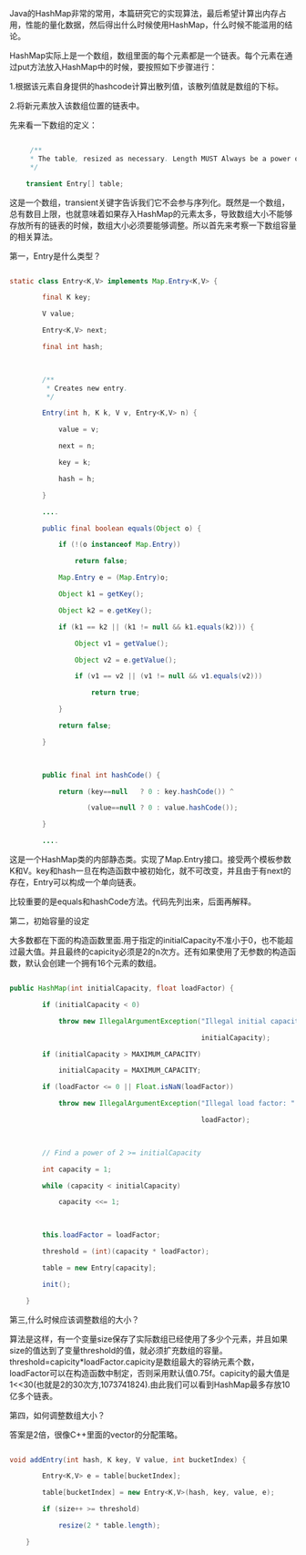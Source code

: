 Java的HashMap非常的常用，本篇研究它的实现算法，最后希望计算出内存占用，性能的量化数据，然后得出什么时候使用HashMap，什么时候不能滥用的结论。
HashMap实际上是一个数组，数组里面的每个元素都是一个链表。每个元素在通过put方法放入HashMap中的时候，要按照如下步骤进行：
1.根据该元素自身提供的hashcode计算出散列值，该散列值就是数组的下标。
2.将新元素放入该数组位置的链表中。
先来看一下数组的定义：
```java  
	 /**     
     * The table, resized as necessary. Length MUST Always be a power of two.   
     */     
    transient Entry[] table;  
```
这是一个数组，transient关键字告诉我们它不会参与序列化。既然是一个数组，总有数目上限，也就意味着如果存入HashMap的元素太多，导致数组大小不能够存放所有的链表的时候，数组大小必须要能够调整。所以首先来考察一下数组容量的相关算法。
第一，Entry是什么类型？
```java  
static class Entry<K,V> implements Map.Entry<K,V> {  
        final K key;  
        V value;  
        Entry<K,V> next;  
        final int hash;  
  
        /**    
         * Creates new entry.    
         */    
        Entry(int h, K k, V v, Entry<K,V> n) {  
            value = v;  
            next = n;  
            key = k;  
            hash = h;  
        }  
        ....  
        public final boolean equals(Object o) {  
            if (!(o instanceof Map.Entry))  
                return false;  
            Map.Entry e = (Map.Entry)o;  
            Object k1 = getKey();  
            Object k2 = e.getKey();  
            if (k1 == k2 || (k1 != null && k1.equals(k2))) {  
                Object v1 = getValue();  
                Object v2 = e.getValue();  
                if (v1 == v2 || (v1 != null && v1.equals(v2)))  
                    return true;  
            }  
            return false;  
        }  
  
        public final int hashCode() {  
            return (key==null   ? 0 : key.hashCode()) ^  
                   (value==null ? 0 : value.hashCode());  
        }  
        ....  
```
这是一个HashMap类的内部静态类。实现了Map.Entry接口。接受两个模板参数K和V。key和hash一旦在构造函数中被初始化，就不可改变，并且由于有next的存在，Entry可以构成一个单向链表。
比较重要的是equals和hashCode方法。代码先列出来，后面再解释。
第二，初始容量的设定
大多数都在下面的构造函数里面.用于指定的initialCapacity不准小于0，也不能超过最大值。并且最终的capicity必须是2的n次方。还有如果使用了无参数的构造函数，默认会创建一个拥有16个元素的数组。
```java  
public HashMap(int initialCapacity, float loadFactor) {  
        if (initialCapacity < 0)  
            throw new IllegalArgumentException("Illegal initial capacity: " +  
                                               initialCapacity);  
        if (initialCapacity > MAXIMUM_CAPACITY)  
            initialCapacity = MAXIMUM_CAPACITY;  
        if (loadFactor <= 0 || Float.isNaN(loadFactor))  
            throw new IllegalArgumentException("Illegal load factor: " +  
                                               loadFactor);  
  
        // Find a power of 2 >= initialCapacity  
        int capacity = 1;  
        while (capacity < initialCapacity)  
            capacity <<= 1;  
  
        this.loadFactor = loadFactor;  
        threshold = (int)(capacity * loadFactor);  
        table = new Entry[capacity];  
        init();  
    }  
```
第三,什么时候应该调整数组的大小？
算法是这样，有一个变量size保存了实际数组已经使用了多少个元素，并且如果size的值达到了变量threshold的值，就必须扩充数组的容量。threshold=capicity*loadFactor.capicity是数组最大的容纳元素个数，loadFactor可以在构造函数中制定，否则采用默认值0.75f。capicity的最大值是1<<30(也就是2的30次方,1073741824).由此我们可以看到HashMap最多存放10亿多个链表。
第四，如何调整数组大小？
答案是2倍，很像C++里面的vector的分配策略。
```java   
void addEntry(int hash, K key, V value, int bucketIndex) {  
        Entry<K,V> e = table[bucketIndex];  
        table[bucketIndex] = new Entry<K,V>(hash, key, value, e);  
        if (size++ >= threshold)  
            resize(2 * table.length);  
    }  
```